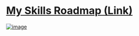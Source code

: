 # [My Skills Roadmap (Link)](https://roadmap.sh/r/learning-roadmap-uzogj)


[![image](https://github.com/HubiBoar/HubiBoar/assets/150520704/61fabc6f-bd4f-41a4-b495-517e6e732c96)](https://roadmap.sh/r/learning-roadmap-uzogj)
